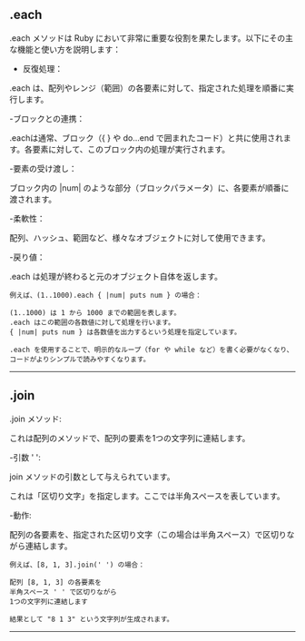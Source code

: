 ## .each


.each メソッドは Ruby において非常に重要な役割を果たします。以下にその主な機能と使い方を説明します：


- 反復処理：

.each は、配列やレンジ（範囲）の各要素に対して、指定された処理を順番に実行します。

-ブロックとの連携：

.eachは通常、ブロック（{ } や do...end で囲まれたコード）と共に使用されます。各要素に対して、このブロック内の処理が実行されます。

-要素の受け渡し：

ブロック内の |num| のような部分（ブロックパラメータ）に、各要素が順番に渡されます。

-柔軟性：

配列、ハッシュ、範囲など、様々なオブジェクトに対して使用できます。

-戻り値：

.each は処理が終わると元のオブジェクト自体を返します。
```
例えば、(1..1000).each { |num| puts num } の場合：

(1..1000) は 1 から 1000 までの範囲を表します。
.each はこの範囲の各数値に対して処理を行います。
{ |num| puts num } は各数値を出力するという処理を指定しています。

.each を使用することで、明示的なループ（for や while など）を書く必要がなくなり、コードがよりシンプルで読みやすくなります。
```

----------------------------------

## .join

.join メソッド:

これは配列のメソッドで、配列の要素を1つの文字列に連結します。


-引数 ' ':

join メソッドの引数として与えられています。

これは「区切り文字」を指定します。ここでは半角スペースを表しています。


-動作:

配列の各要素を、指定された区切り文字（この場合は半角スペース）で区切りながら連結します。

```
例えば、[8, 1, 3].join(' ') の場合：

配列 [8, 1, 3] の各要素を
半角スペース ' ' で区切りながら
1つの文字列に連結します

結果として "8 1 3" という文字列が生成されます。
```

------------------------------------------
